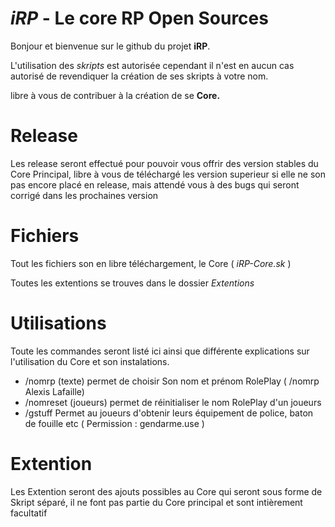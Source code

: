 # *iRP* - Le core RP Open Sources

Bonjour et bienvenue sur le github du projet **iRP**.

L'utilisation des *skripts* est autorisée cependant il n'est en aucun cas autorisé de revendiquer la création de ses skripts à votre nom.

 
libre à vous de contribuer à la création de se **Core.**

# Release

Les release seront effectué pour pouvoir vous offrir des version stables du Core Principal, libre à vous de téléchargé les version superieur si elle ne son pas encore placé en release, mais attendé vous à des bugs qui seront corrigé dans les prochaines version

# Fichiers

Tout les fichiers son en libre téléchargement, le Core ( *iRP-Core.sk* )

Toutes les extentions se trouves dans le dossier *Extentions*

# Utilisations

Toute les commandes seront listé ici ainsi que différente explications sur l'utilisation du Core et son instalations.

* /nomrp (texte) permet de choisir Son nom et prénom RolePlay ( /nomrp Alexis Lafaille)
* /nomreset (joueurs) permet de réinitialiser le nom RolePlay d'un joueurs
* /gstuff Permet au joueurs d'obtenir leurs équipement de police, baton de fouille etc ( Permission : gendarme.use )

# Extention

Les Extention seront des ajouts possibles au Core qui seront sous forme de Skript séparé, il ne font pas partie du Core principal et sont intièrement facultatif